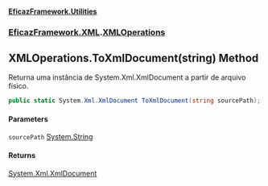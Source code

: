 #### [EficazFramework.Utilities](EficazFrameworkData.md 'EficazFramework Data')
### [EficazFramework.XML](EficazFrameworkData.md#EficazFramework.XML 'EficazFramework.XML').[XMLOperations](EficazFramework.XML/XMLOperations.md 'EficazFramework.XML.XMLOperations')

## XMLOperations.ToXmlDocument(string) Method

Returna uma instância de System.Xml.XmlDocument a partir de arquivo físico.

```csharp
public static System.Xml.XmlDocument ToXmlDocument(string sourcePath);
```
#### Parameters

<a name='EficazFramework.XML.XMLOperations.ToXmlDocument(string).sourcePath'></a>

`sourcePath` [System.String](https://docs.microsoft.com/en-us/dotnet/api/System.String 'System.String')

#### Returns
[System.Xml.XmlDocument](https://docs.microsoft.com/en-us/dotnet/api/System.Xml.XmlDocument 'System.Xml.XmlDocument')